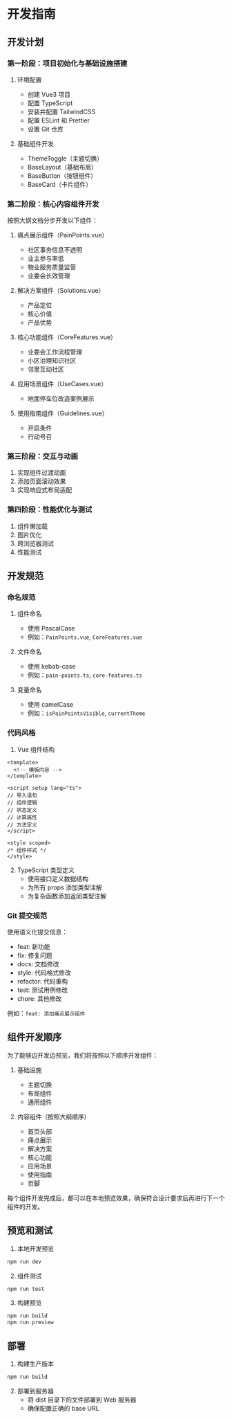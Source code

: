 # 开发指南

## 开发计划

### 第一阶段：项目初始化与基础设施搭建

1. 环境配置
   - 创建 Vue3 项目
   - 配置 TypeScript
   - 安装并配置 TailwindCSS
   - 配置 ESLint 和 Prettier
   - 设置 Git 仓库

2. 基础组件开发
   - ThemeToggle（主题切换）
   - BaseLayout（基础布局）
   - BaseButton（按钮组件）
   - BaseCard（卡片组件）

### 第二阶段：核心内容组件开发

按照大纲文档分步开发以下组件：

1. 痛点展示组件（PainPoints.vue）
   - 社区事务信息不透明
   - 业主参与率低
   - 物业服务质量监管
   - 业委会长效管理

2. 解决方案组件（Solutions.vue）
   - 产品定位
   - 核心价值
   - 产品优势

3. 核心功能组件（CoreFeatures.vue）
   - 业委会工作流程管理
   - 小区治理知识社区
   - 邻里互动社区

4. 应用场景组件（UseCases.vue）
   - 地面停车位改造案例展示

5. 使用指南组件（Guidelines.vue）
   - 开启条件
   - 行动号召

### 第三阶段：交互与动画

1. 实现组件过渡动画
2. 添加页面滚动效果
3. 实现响应式布局适配

### 第四阶段：性能优化与测试

1. 组件懒加载
2. 图片优化
3. 跨浏览器测试
4. 性能测试

## 开发规范

### 命名规范

1. 组件命名
   - 使用 PascalCase
   - 例如：`PainPoints.vue`, `CoreFeatures.vue`

2. 文件命名
   - 使用 kebab-case
   - 例如：`pain-points.ts`, `core-features.ts`

3. 变量命名
   - 使用 camelCase
   - 例如：`isPainPointsVisible`, `currentTheme`

### 代码风格

1. Vue 组件结构
```vue
<template>
  <!-- 模板内容 -->
</template>

<script setup lang="ts">
// 导入语句
// 组件逻辑
// 状态定义
// 计算属性
// 方法定义
</script>

<style scoped>
/* 组件样式 */
</style>
```

2. TypeScript 类型定义
   - 使用接口定义数据结构
   - 为所有 props 添加类型注解
   - 为复杂函数添加返回类型注解

### Git 提交规范

使用语义化提交信息：

- feat: 新功能
- fix: 修复问题
- docs: 文档修改
- style: 代码格式修改
- refactor: 代码重构
- test: 测试用例修改
- chore: 其他修改

例如：`feat: 添加痛点展示组件`

## 组件开发顺序

为了能够边开发边预览，我们将按照以下顺序开发组件：

1. 基础设施
   - 主题切换
   - 布局组件
   - 通用组件

2. 内容组件（按照大纲顺序）
   - 首页头部
   - 痛点展示
   - 解决方案
   - 核心功能
   - 应用场景
   - 使用指南
   - 页脚

每个组件开发完成后，都可以在本地预览效果，确保符合设计要求后再进行下一个组件的开发。

## 预览和测试

1. 本地开发预览
```bash
npm run dev
```

2. 组件测试
```bash
npm run test
```

3. 构建预览
```bash
npm run build
npm run preview
```

## 部署

1. 构建生产版本
```bash
npm run build
```

2. 部署到服务器
   - 将 dist 目录下的文件部署到 Web 服务器
   - 确保配置正确的 base URL 